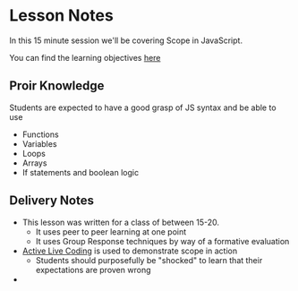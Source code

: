 # Lesson Notes

In this 15 minute session we'll be covering Scope in JavaScript.

You can find the learning objectives [here](./0-learning-objectives.md)

## Proir Knowledge 

Students are expected to have a good grasp of JS syntax and be able to use

- Functions
- Variables
- Loops
- Arrays
- If statements and boolean logic

## Delivery Notes

- This lesson was written for a class of between 15-20.
  - It uses peer to peer learning at one point
  - It uses Group Response techniques by way of a formative evaluation
- [Active Live Coding](https://carpentries.github.io/instructor-training/14-live/) is used to demonstrate scope in action
  - Students should purposefully be "shocked" to learn that their expectations are proven wrong
- 
